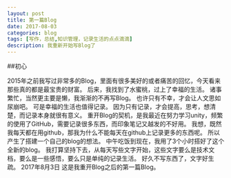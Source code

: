```yaml
---
layout: post
title: 第一篇Blog
date: 2017-08-03
categories: blog
tags: [写作，总结,知识管理，记录生活的点点滴滴]
description: 我重新开始写Blog了
---
```


##初心

2015年之前我写过非常多的Blog，里面有很多美好的或者痛苦的回忆，今天看来那些真的都是最宝贵的财富。
后来，我找到了水蜜桃，过上了幸福的生活。
诸事繁忙，当然更主要是懒，我渐渐的不再写Blog。
也许只有不幸，才会让人文思如尿崩吧。
可是幸福的生活也值得记录。
因为只有记录，才会提高，思考，想清楚，而记录本身就很有意义。
重开Blog的契机，是我最近在努力学习unity，频繁的使用了GitHub，需要记录很多东西，而印象笔记又越发的不好用。
我想，既然我每天都在用github，那我为什么不能每天在github上记录更多的东西呢。
所以产生了搭建一个自己的blog的想法。
中午吃饭到现在，我用了3个小时搭好了这个全新的blog。
我打算坚持下去，从每天写些文字开始，这些文字要么是技术文档，要么是一些感悟，要么只是单纯的记录生活。
好久不写东西了，文字好生疏。
2017年8月3日 这是我重开Blog之后的第一篇Blog。



